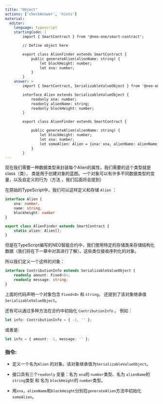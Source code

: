 ```yaml
---
title: "Object"
actions: ['checkAnswer', 'hints']
material: 
  editor:
    language: typescript
    startingCode: |
        import { SmartContract } from '@neo-one/smart-contract';

        // Define object here

        export class AlienFinder extends SmartContract {
            public generateAlien(alienName: string) {
                let blockHeight: number;
                let xna: number;
            }
        }
    answer: > 
        import { SmartContract, SerializableValueObject } from '@neo-one/smart-contract';

        interface Alien extends SerializableValueObject {
            readonly xna: number;
            readonly alienName: string;
            readonly blockHeight: number;
        }

        export class AlienFinder extends SmartContract {

            public generateAlien(alienName: string) {
                let blockHeight: number;
                let xna: number;
                let someAlien: Alien = {xna: xna, alienName: alienName, blockHeight: blockHeight};
            }
        }
---
```


现在我们需要一种数据类型来封装每个Alien的属性，我们需要的这个类型就是class（类），
类是用于创建对象的蓝图。一个对象可以有许多不同数据类型的变量，以及自定义的行为（方法 ，我们后面将会提到）

在原始的TypeScript中，我们可以这样定义和存储 `Alien` ：

```typescript
interface Alien {
    xna: number,
    name: string,
    blockheight: number
}

export class AlienFinder extends SmartContract {
    static alien: Alien[];
}
```

 但是在TypeScript编写的NEO智能合约中，我们使用特定的存储类来存储结构化数据（我们将在下一章中对其进行了解）。这些类仅接收序列化的对象。

 所以我们定义一个这样的对象：

```typescript
interface ContributionInfo extends SerializableValueObject {
    readonly amount: Fixed<8>;
    readonly message: string;
}
```

上面的代码声明一个对象包含 `Fixed<8>` 和 `string`。 还提到了该对象继承值`SerializableValueObject`。

还有可以通过多种方法在合约中初始化 `ContributionInfo` 。 例如：

```typescript
let info: ContributionInfo = { -1, '' };
```

或者是:

```typescript
let info = { amount: -1, message: '' };
```

### 指令: 

- 定义一个名为`Alien` 的对象，该对象继承值为`SerializableValueObject`。

- 接口具有三个`readonly` 变量：名为 `xna`的 `number`类型、名为 `alienName`的 `string`类型 和 名为 `blockHeight`的 `number`类型。

- 用`xna`，`alienName`和`blockHeight`分别在`generateAlien`方法中初始化`someAlien`。
